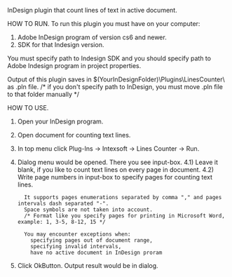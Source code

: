 InDesign plugin that count lines of text in active document.


HOW TO RUN.
To run this plugin you must have on your computer:
1) Adobe InDesign program of version cs6 and newer.
2) SDK for that Indesign version.

You must specify path to Indesign SDK
and you should specify path to Adobe Indesign program in project properties.

Output of this plugin saves in $(YourInDesignFolder)\Plugins\LinesCounter\ as .pln file.
/* if you don't specify path to InDesign, you must move .pln file to that folder manually */


HOW TO USE.
1)  Open your InDesign program.
2)  Open document for counting text lines.
3)  In top menu click Plug-Ins -> Intexsoft -> Lines Counter -> Run.
4)  Dialog menu would be opened.
    There you see input-box. 
    4.1)  Leave it blank, if you like to count text lines on every page in document.
    4.2)  Write page numbers in input-box to specify pages for counting text lines.
    
          It supports pages enumerations separated by comma "," and pages intervals dash separated "-".
          Space symbols are not taken into account.
          /* Format like you specify pages for printing in Microsoft Word, example: 1, 3-5, 8-12, 15 */
          
          You may encounter exceptions when:
            specifying pages out of document range,
            specifying invalid intervals,
            have no active document in InDesign proram
          
5) Click OkButton. Output result would be in dialog.


